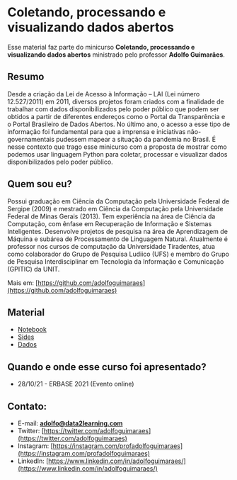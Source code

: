 # Coletando, processando e visualizando dados abertos

Esse material faz parte do minicurso **Coletando, processando e visualizando dados abertos** ministrado pelo professor **Adolfo Guimarães**.

## Resumo

Desde a criação da Lei de Acesso à Informação – LAI (Lei número 12.527/2011) em 2011, diversos projetos foram criados com a finalidade de trabalhar com dados disponibilizados pelo poder público que podem ser obtidos a partir de diferentes endereços como o Portal da Transparência e o Portal Brasileiro de Dados Abertos. No último ano, o acesso a esse tipo de informação foi fundamental para que a imprensa e iniciativas não-governamentais pudessem mapear a situação da pandemia no Brasil. É nesse contexto que trago esse minicurso com a proposta de mostrar como podemos usar linguagem Python para coletar, processar e visualizar dados disponibilizados pelo poder público.

## Quem sou eu?

Possui graduação em Ciência da Computação pela Universidade Federal de Sergipe (2009) e mestrado em Ciência da Computação pela Universidade Federal de Minas Gerais (2013). Tem experiência na área de Ciência da Computação, com ênfase em Recuperação de Informação e Sistemas Inteligentes. Desenvolve projetos de pesquisa na área de Aprendizagem de Máquina e subárea de Processamento de Linguagem Natural. Atualmente é professor nos cursos de computação da Universidade Tiradentes, atua como colaborador do Grupo de Pesquisa Ludiico (UFS) e membro do Grupo de Pesquisa Interdisciplinar em Tecnologia da Informação e Comunicação (GPITIC) da UNIT.

Mais em: [https://github.com/adolfoguimaraes](https://github.com/adolfoguimaraes)

## Material

- [Notebook](Material.ipynb)
- [Sides](https://docs.google.com/presentation/d/1aP2RSaunm2rqmZmhy6XpTL7Vj75kNexpEsOMJWhYyXA/edit?usp=sharing)
- [Dados](https://drive.google.com/drive/folders/1Td4fsWZIpHtv81r4uPEZvQoUmgryy76r?usp=sharing)

## Quando e onde esse curso foi apresentado?

* 28/10/21 - ERBASE 2021 (Evento online)

## Contato:

- E-mail: **adolfo@data2learning.com**
- Twitter: [https://twitter.com/adolfoguimaraes](https://twitter.com/adolfoguimaraes)
- Instagram: [https://instagram.com/profadolfoguimaraes](https://instagram.com/profadolfoguimaraes)
- LinkedIn: [https://www.linkedin.com/in/adolfoguimaraes/](https://www.linkedin.com/in/adolfoguimaraes/)


